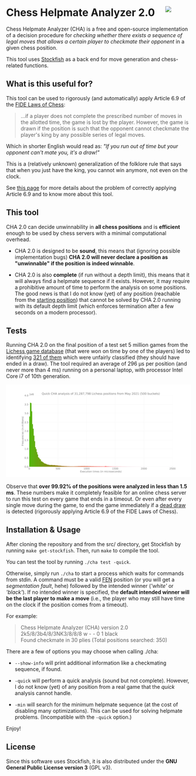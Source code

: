 # Chess Helpmate Analyzer 2.0<img src="https://miguel-ambrona.github.io/img/cha.png" width="70px" align="right">

Chess Helpmate Analyzer (CHA) is a free and open-source implementation of a decision procedure
for *checking whether there exists a sequence of legal moves that allows a certain player to checkmate their opponent*
in a given chess position.

This tool uses [Stockfish](https://github.com/official-stockfish/Stockfish) as a back end
for move generation and chess-related functions.


## What is this useful for?

This tool can be used to rigorously (and automatically) apply Article 6.9 of the
[FIDE Laws of Chess](https://www.fide.com/FIDE/handbook/LawsOfChess.pdf):

> ...if a player does not complete the prescribed number of moves in the allotted time,
> the game is lost by the player. However, the game is drawn if the position is such that
> the opponent cannot checkmate the player's king by any possible series of legal moves.

Which in shorter English would read as:
*"If you run out of time but your opponent can't mate you, it's a draw!"*

This is a (relatively unknown) generalization of the folklore rule that says that when you
just have the king, you cannot win anymore, not even on the clock.

See [this page](https://elrubiongamma.ddns.net/chess-helpmate-analyzer/about.html)
for more details about the problem of correctly applying Article 6.9 and to know more about this tool.


## This tool

CHA 2.0 can decide unwinnability in **all chess positions** and is **efficient** enough
to be used by chess servers with a minimal computational overhead.

 * CHA 2.0 is designed to be **sound**, this means that (ignoring possible implementation bugs)
 **CHA 2.0 will never declare a position as "unwinnable" if the position is indeed winnable**.

 * CHA 2.0 is also **complete** (if run without a depth limit), this means that it will always find
 a helpmate sequence if it exists. However, it may require a prohibitive amount of time to
 perform the analysis on some positions. The good news is that I do not know (yet) of any position
 (reachable from the [starting position](https://en.wikipedia.org/wiki/Rules_of_chess#Initial_setup))
 that cannot be solved by CHA 2.0 running with its default
 depth limit (which enforces termination after a few seconds on a modern processor).


## Tests

Running CHA 2.0 on the final position of a test set 5 million games from the
[Lichess game database](https://database.lichess.org/)
(that were won on time by one of the players) led to identifying
[321 of them](https://github.com/miguel-ambrona/D3-Chess/blob/main/tests/unfair.txt)
which were unfairly classified (they should have ended in a draw).
The tool required an average of 296 μs per position (and never more than 4 ms)
running on a personal laptop, with processor Intel Core i7 of 10th generation.

<img src="https://raw.githubusercontent.com/miguel-ambrona/D3-Chess/d739f88c7e134a62f3df29248651223f2496cd13/tests/results.svg">

Observe that **over 99.92% of the positions were analyzed in less than 1.5 ms**.
These numbers make it completely feasible for an online chess server to run this test on every
game that ends in a timeout. Or even after every single move during the game, to end the
game immediately if a
[dead draw](https://en.wikipedia.org/wiki/Rules_of_chess#Dead_position)
is detected (rigorously applying Article 6.9 of the FIDE Laws of Chess).


## Installation & Usage

After cloning the repository and from the src/ directory,
get Stockfish by running ```make get-stockfish```.
Then, run ```make``` to compile the tool.

You can test the tool by running ```./cha test -quick```.

Otherwise, simply run ```./cha``` to
start a process which waits for commands from stdin.
A command must be a valid [FEN](https://en.wikipedia.org/wiki/Forsyth%E2%80%93Edwards_Notation)
position (or you will get a *segmentation fault*, hehe)
followed by the intended winner (*'white'* or *'black'*).
If no intended winner is specified, the **default intended winner will be
the last player to make a move**
(i.e., the player who may still have time on the clock if the position comes from a timeout).

For example:

> Chess Helpmate Analyzer (CHA) version 2.0<br>
> 2k5/8/3b4/8/3NK3/8/8/8 w - - 0 1 black<br>
> Found checkmate in 30 plies (Total positions searched: 350)

There are a few of options you may choose when calling ./cha:

* ```--show-info``` will print additional information like a checkmating sequence, if found.

* ```-quick``` will perform a quick analysis (sound but not complete). However, I do not know (yet)
of any position from a real game that the *quick* analysis cannot handle.

* ```-min``` will search for the minimum helpmate sequence (at the cost of disabling many
optimizations). This can be used for solving helpmate problems.
(Incompatible with the ```-quick``` option.)

Enjoy!


## License

Since this software uses Stockfish, it is also distributed under the
**GNU General Public License version 3** (GPL v3).